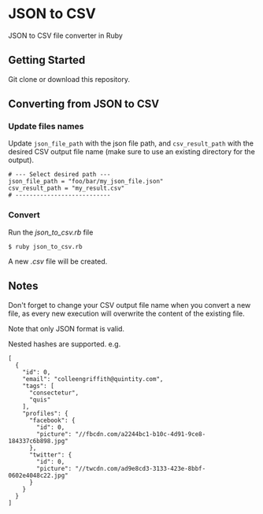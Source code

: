 
# JSON to CSV

JSON to CSV file converter in Ruby

## Getting Started

Git clone or download this repository.

## Converting from JSON to CSV

### Update files names

Update `json_file_path` with the json file path, and `csv_result_path` with the desired CSV output file name (make sure to use an existing directory for the output).

```
# --- Select desired path ---
json_file_path = "foo/bar/my_json_file.json"
csv_result_path = "my_result.csv"
# ---------------------------
```

### Convert

Run the *json_to_csv.rb* file

```
$ ruby json_to_csv.rb
```
A new *.csv* file will be created.

## Notes

Don't forget to change your CSV output file name when you convert a new file, as every new execution will overwrite the content of the existing file.

Note that only JSON format is valid.

Nested hashes are supported.
e.g.
```
[
  {
    "id": 0,
    "email": "colleengriffith@quintity.com",
    "tags": [
      "consectetur",
      "quis"
    ],
    "profiles": {
      "facebook": {
        "id": 0,
        "picture": "//fbcdn.com/a2244bc1-b10c-4d91-9ce8-184337c6b898.jpg"
      },
      "twitter": {
        "id": 0,
        "picture": "//twcdn.com/ad9e8cd3-3133-423e-8bbf-0602e4048c22.jpg"
      }
    }
  }
]
```
